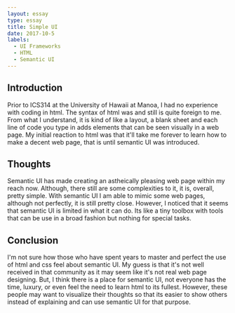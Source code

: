 ```yaml
---
layout: essay
type: essay
title: Simple UI
date: 2017-10-5
labels:
  - UI Frameworks
  - HTML
  - Semantic UI
---
```


## Introduction

Prior to ICS314 at the University of Hawaii at Manoa, I had no experience with coding in html. The syntax of html was and still is quite foreign to me. From what I understand, it is kind of like a layout, a blank sheet and each line of code you type in adds elements that can be seen visually in a web page. My initial reaction to html was that it'll take me forever to learn how to make a decent web page, that is until semantic UI was introduced.

## Thoughts
Semantic UI has made creating an astheically pleasing web page within my reach now. Although, there still are some complexities to it, it is, overall, pretty simple. With semantic UI I am able to mimic some web pages, although not perfectly, it is still pretty close. However, I noticed that it seems that semantic UI is limited in what it can do. Its like a tiny toolbox with tools that can be use in a broad fashion but nothing for special tasks.

## Conclusion
I'm not sure how those who have spent years to master and perfect the use of html and css feel about semantic UI. My guess is that it's not well received in that community as it may seem like it's not real web page designing. But, I think there is a place for semantic UI, not everyone has the time, luxury, or even feel the need to learn html to its fullest. However, these people may want to visualize their thoughts so that its easier to show others instead of explaining and can use semantic UI for that purpose. 
